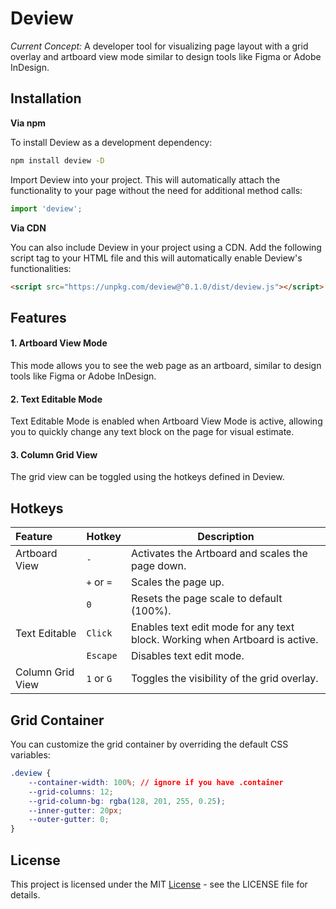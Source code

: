 # Deview

*Current Concept:* A developer tool for visualizing page layout with a grid overlay and artboard view mode similar to design tools like Figma or Adobe InDesign.

## Installation

**Via npm**

To install Deview as a development dependency:

```bash
npm install deview -D
```

Import Deview into your project. This will automatically attach the functionality to your page without the need for additional method calls:

```js
import 'deview';
```

**Via CDN**

You can also include Deview in your project using a CDN. Add the following script tag to your HTML file and this will automatically enable Deview's functionalities:

```html
<script src="https://unpkg.com/deview@^0.1.0/dist/deview.js"></script>
```


## Features

#### 1. Artboard View Mode
This mode allows you to see the web page as an artboard, similar to design tools like Figma or Adobe InDesign.

#### 2. Text Editable Mode
Text Editable Mode is enabled when Artboard View Mode is active, allowing you to quickly change any text block on the page for visual estimate.

#### 3. Column Grid View
The grid view can be toggled using the hotkeys defined in Deview.


## Hotkeys

| Feature               | Hotkey       | Description                                                    |
|:----------------------|--------------|----------------------------------------------------------------|
| Artboard View         | `-`          | Activates the Artboard and scales the page down.               |
|                       | `+` or `=`   | Scales the page up.                                            |
|                       | `0`          | Resets the page scale to default (100%).                       |
| Text Editable         | `Click`      | Enables text edit mode for any text block. Working when Artboard is active. |
|                       | `Escape`     | Disables text edit mode.                                       |
| Column Grid View      | `1` or `G`   | Toggles the visibility of the grid overlay.                    |

## Grid Container

You can customize the grid container by overriding the default CSS variables:

```css
.deview {
    --container-width: 100%; // ignore if you have .container
    --grid-columns: 12;
    --grid-column-bg: rgba(128, 201, 255, 0.25);
    --inner-gutter: 20px;
    --outer-gutter: 0;
}
```

## License

This project is licensed under the MIT [License](LICENSE) - see the LICENSE file for details.
